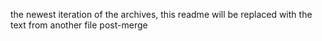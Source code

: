 the newest iteration of the archives, this readme will be replaced with the text from another file post-merge
